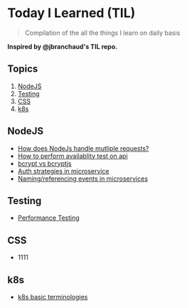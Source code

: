 
# Today I Learned (TIL)
> Compilation of the all the things I learn on daily basis

**Inspired by @jbranchaud's TIL repo.**

## Topics

1. [NodeJS](#NodeJs)
2. [Testing](#Testing)
3. [CSS](#CSS)
4. [k8s](#k8s)



## NodeJS
- [How does NodeJs handle mutliple requests?](NodeJS/1-how-does-NodeJS-handle-multiple-requests.md)
- [How to perform availablity test on api](NodeJS/3-availability-test-on-api.md)
- [bcrypt vs bcryptjs](NodeJS/4-bcrypt-vs-bcryptjs.md)
- [Auth strategies in microservice](NodeJS/6-auth-strategies-in-microservices.md)
- [Naming/referencing events in microservices](NodeJS/9-naming-events-in-microservices.md)

## Testing
- [Performance Testing](Testing/1-performance-testing.md)

## CSS
- 1111

## k8s
- [k8s basic terminologies](k8s/k8s-basics.md)
